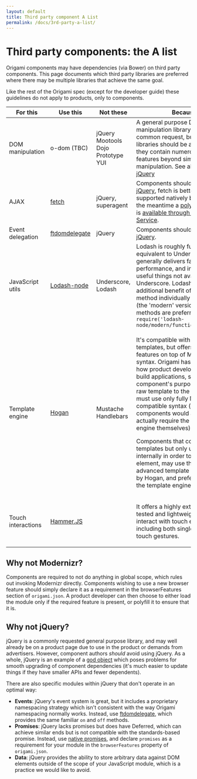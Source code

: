 ```yaml
---
layout: default
title: Third party component A List
permalink: /docs/3rd-party-a-list/
---
```


# Third party components: the A list

Origami components may have dependencies (via Bower) on third party components.  This page documents which third party libraries are preferred where there may be multiple libraries that achieve the same goal.

<aside>Like the rest of the Origami spec (except for the developer guide) these guidelines do not apply to products, only to components.</aside>

<table class="o-techdocs-table">
<thead>
	<tr><th>For this</th><th>Use this</th><th>Not these</th><th>Because</th></tr>
</thead>
<tbody>
	<tr>
		<td>DOM manipulation</td>
		<td>o-dom (TBC)</td>
		<td>jQuery<br/>Mootools<br/>Dojo<br/>Prototype<br/>YUI</td>
		<td>A general purpose DOM manipulation library is invariably a common request, but large DOM libraries should be avoided since they contain numerous other features beyond simple DOM manipulation.  See also <a href="#why_not_jquery">Why not jQuery</a></td>
	</tr><tr>
		<td>AJAX</td>
		<td><a href="https://github.com/whatwg/fetch">fetch</a></td>
		<td>jQuery, superagent</td>
		<td>Components should <a href="#why_not_jquery">not use jQuery</a>, fetch is better and will be supported natively by browsers.  In the meantime a <a href="https://github.com/github/fetch">polyfill exists</a> and is <a href="https://cdn.polyfill.io/">available through the Polyfill Service</a>.</td>
	</tr><tr>
		<td>Event delegation</td>
		<td><a href="https://github.com/ftlabs/ftdomdelegate">ftdomdelegate</a></td>
		<td>jQuery</td>
		<td>Components should <a href="#why_not_jquery">not use jQuery</a>.</td>
	</tr><tr>
		<td>JavaScript utils</td>
		<td><a href="https://github.com/lodash/lodash-node">Lodash-node</a></td>
		<td>Underscore, Lodash</td>
		<td>Lodash is roughly functionally equivalent to Underscore, but generally delivers faster performance, and includes some useful things not available in Underscore. Lodash-node has the additional benefit of making each method individually requireable (the 'modern' version of its methods are preferred) e.g. <code>require('lodash-node/modern/functions/throttle')</code></td>
	</tr><tr>
		<td>Template engine</td>
		<td><a href="https://github.com/twitter/hogan.js">Hogan</a></td>
		<td>Mustache<br/>Handlebars</td>
		<td>
			<p>It's compatible with Mustache templates, but offers additional features on top of Mustache's syntax. Origami has no opinion on how product developers should build applications, so when a component's purpose is to offer a raw template to the developer, it must use only fully Mustache-compatible syntax (but these components would also not actually require the template engine themselves).</p>
			<p>Components that contain templates but only use them internally in order to render a UI element, may use the more advanced template syntax offered by Hogan, and prefer Hogan as the template engine.</p>
		</td>
	</tr><tr>
		<td>Touch interactions</td>
		<td><a href="http://hammerjs.github.io/">Hammer.JS</a></td>
		<td></td>
		<td>
			<p>It offers a highly extensible, well tested and lightweight way to interact with touch events, including both single- and multi-touch gestures.</p>
		</td>
	</tr>
</tbody>
</table>


## Why not Modernizr?

Components are required to not do anything in global scope, which rules out invoking Modernizr directly.  Components wishing to use a new browser feature should simply declare it as a requirement in the browserFeatures section of `origami.json`.  A product developer can then choose to either load the module only if the required feature is present, or polyfill it to ensure that it is.


## Why not jQuery?

jQuery is a commonly requested general purpose library, and may well already be on a product page due to use in the product or demands from advertisers.  However, component authors *should* avoid using jQuery.  As a whole, jQuery is an example of a [god object](http://en.wikipedia.org/wiki/God_object) which poses problems for smooth upgrading of component dependencies (it's much easier to update things if they have smaller APIs and fewer dependents).

There are also specific modules within jQuery that don't operate in an optimal way:

* **Events**: jQuery's event system is great, but it includes a proprietary namespacing strategy which isn't consistent with the way Origami namespacing normally works.  Instead, use [ftdomdelegate](https://github.com/ftlabs/ftdomdelegate), which provides the same familiar `on` and `off` methods.
* **Promises**: jQuery lacks promises but does have Deferred, which can achieve similar ends but is not compatible with the standards-based promise.  Instead, use [native promises](https://developer.mozilla.org/en-US/docs/Web/JavaScript/Reference/Global_Objects/Promise), and declare `promises` as a requirement for your module in the `browserFeatures` property of `origami.json`.
* **Data**: jQuery provides the ability to store arbitrary data against DOM elements outside of the scope of your JavaScript module, which is a practice we would like to avoid.
